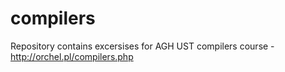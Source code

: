 # compilers
Repository contains excersises for AGH UST compilers course - http://orchel.pl/compilers.php
